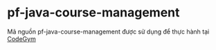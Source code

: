 # pf-java-course-management
Mã nguồn pf-java-course-management được sử dụng để thực hành tại [CodeGym](https://codegym.vn)
